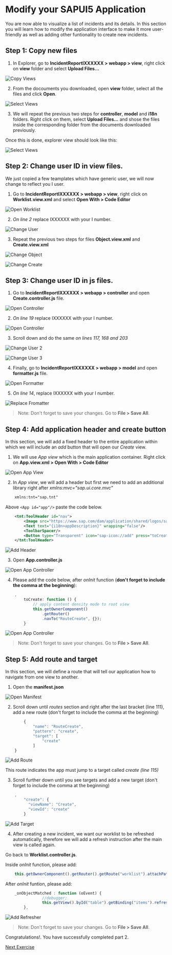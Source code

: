 # Modify your SAPUI5 Application

You are now able to visualize a list of incidents and its details. In this section you will learn how to modify the application interface to make it more user-friendly as well as adding other funtionality to create new incidents.

## Step 1: Copy new files

1. In Explorer, go to **IncidentReportIXXXXXX > webapp > view**, right click on  **view** folder and select **Upload Files...**

![Copy Views](Part2Images/1.CopyFiles.png)

2. From the docouments you downloaded, open **view** folder, select all the files and click **Open**.

![Select Views](Part2Images/2.selectViews.png)

3. We will repeat the previous two steps for **controller**, **model** and **i18n** folders. Right click on them, select **Upload Files...** and shose the files inside the corresponding folder from the documents downloaded previously.

Once this is done, explorer view should look like this:

![Select Views](Part2Images/3.ExplorerView.png)

## Step 2: Change user ID in view files.

We just copied a few teamplates which have generic user, we will now change to reflect you I user.

1. Go to **IncidentReportIXXXXXX > webapp > view**, right click on **Worklist.view.xml** and select **Open With > Code Editor** 

![Open Worklist](Part2Images/4.OpenWorklist.png)

2. *On line 2* replace IXXXXXX with your I number.

![Change User](Part2Images/5.ChangeUser.png)

3. Repeat the previous two steps for files **Object.view.xml** and **Create.view.xml**

![Change Object](Part2Images/6.ChangeObject.png)

![Change Create](Part2Images/7.ChangeCreate.png)

## Step 3: Change user ID in js files.

1. Go to **IncidentReportIXXXXXX > webapp > controller** and open **Create.controller.js** file.

![Open Controller](Part2Images/8.OpenController.png)

2. *On line 19* replace IXXXXXX with your I number.

![Open Controller](Part2Images/9.ChangeUser.png)

3. Scroll down and do the same *on lines 117, 168 and 203*

![Change User 2](Part2Images/10.ChangeUserCreate2.png)

![Change User 3](Part2Images/11.ChangeUserCreate3.png)

4. Finally, go to **IncidentReportIXXXXXX > webapp > model** and open **formatter.js** file.

![Open Formatter](Part2Images/12.OpenFormatter.png)

5. *On line 14*, replace IXXXXXX with your I number.

![Replace Fromatter](Part2Images/13.ReplaceFormatter.png)

> Note: Don't forget to save your changes. Go to **File > Save All**.

## Step 4: Add application header and create button

In this section, we will add a fixed header to the entire application within which we will include an _add_ button that will open our _Create_ view.

1. We will use _App view_ which is the main application container. Right click on **App.view.xml > Open With > Code Editor** 

![Open App View](Part2Images/18.OpenAppView.png)

2. In _App view_, we will add a header but first we need to add an additional library right after *xmlns:mvc="sap.ui.core.mvc"*

```xml
	xmlns:tnt="sap.tnt"
```
Above ```<App id="app"/>``` paste the code below.

```xml
	<tnt:ToolHeader id="nav">
		<Image src="https://www.sap.com/dam/application/shared/logos/sap-logo-svg.svg.adapt.svg/1493030643828.svg" width="50px"></Image>
		<Text text="{i18n>appDescription}" wrapping="false"/>
		<ToolbarSpacer/>
		<Button type="Transparent" icon="sap-icon://add" press="toCreate"></Button>
	</tnt:ToolHeader>
```
![Add Header](Part2Images/19.AddAppHeader.png)

3. Open **App.controller.js**

![Open App Controller](Part2Images/20.OpenAppController.png)

4. Please add the code below, after _onInit_ function (**don't forget to include the comma at the beginning**):

```javascript
	,
        toCreate: function () {
			// apply content density mode to root view
			this.getOwnerComponent()
				.getRouter()
				.navTo("RouteCreate", {});
        }
```
![Open App Controller](Part2Images/21.AddCreateHandler.png)

> Note: Don't forget to save your changes. Go to **File > Save All**.

## Step 5: Add route and target

In this section, we will define a route that will tell our application how to navigate from one view to another.

1. Open the **manifest.json**

![Open Manifest](Part2Images/21.1.OpenManifest.png)

2. Scroll down until _routes_ section and right after the last bracket (line 111), add a new route (don't forget to include the comma at the beginning)

```javascript	,
        {
			"name": "RouteCreate",
			"pattern": "create",
			"target": [
				"create"
			]
	}
```
![Add Route](Part2Images/22.AddRoute.png)

This route indicates the app must jump to a target called _create (line 115)_

3. Scroll further down until you see targets and add a new target (don't forget to include the comma at the beginning)

```javascript
	,
        "create": {
          "viewName": "Create",
          "viewId": "create"
        }
```
![Add Target](Part2Images/23.AddTarget.png)

4. After creating a new incident, we want our worklist to be refreshed automatically, therefore we will add a refresh instruction after the main view is called again.

Go back to **Worklist.controller.js**.

Inside _onInit_ function, please add:

```javascript
	this.getOwnerComponent().getRouter().getRoute("worklist").attachPatternMatched(this._onObjectMatched, this);
```
After _onInit_ funtion, please add:

```javascript
	_onObjectMatched : function (oEvent) {
                //debugger;
                this.getView().byId("table").getBinding("items").refresh();
        },
```
![Add Refresher](Part2Images/24.AddRefreshWorklist.png)

> Note: Don't forget to save your changes. Go to **File > Save All**.

Congratulations!. You have successfully completed part 2.

[Next Exercise](Part%203%20-%20Add%20a%20chatbot%20to%20your%20SAPUI5%20app.md)
